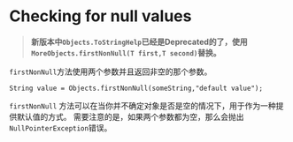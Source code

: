 # Checking for null values

>**新版本中`Objects.ToStringHelp`已经是Deprecated的了，使用`MoreObjects.firstNonNull(T first,T second)`替换。**

`firstNonNull`方法使用两个参数并且返回非空的那个参数。

```
String value = Objects.firstNonNull(someString,"default value");
```
`firstNonNull` 方法可以在当你并不确定对象是否是空的情况下，用于作为一种提供默认值的方式。
需要注意的是，如果两个参数都为空，那么会抛出`NullPointerException`错误。
